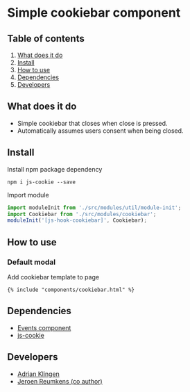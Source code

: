 
# Simple cookiebar component

## Table of contents
1. [What does it do](#markdown-header-what-does-it-do)
2. [Install](#markdown-header-install)
3. [How to use](#markdown-header-how-to-use)
4. [Dependencies](#markdown-header-dependencies)
5. [Developers](#markdown-header-developers)


## What does it do
* Simple cookiebar that closes when close is pressed.
* Automatically assumes users consent when being closed.

## Install

Install npm package dependency
```node
npm i js-cookie --save
```
Import module
```javascript
import moduleInit from './src/modules/util/module-init';
import Cookiebar from './src/modules/cookiebar';
moduleInit('[js-hook-cookiebar]', Cookiebar);
```

## How to use

### Default modal
Add cookiebar template to page

```htmlmixed
{% include "components/cookiebar.html" %}
```

## Dependencies
* [Events component](/utilities/events/)
* [js-cookie](https://www.npmjs.com/package/js-cookie)

## Developers
* [Adrian Klingen](mailto:adrian@tamtam.nl)
* [Jeroen Reumkens (co author)](mailto:jeroen.reumkens@tamtam.nl)
